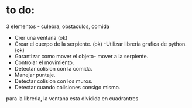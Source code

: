 # to do: 

3 elementos - culebra, obstaculos, comida

- Crer una ventana (ok)
- Crear el cuerpo de la serpiente. (ok)
    -Utilizar libreria grafica de python. (ok)
- Garantizar como mover el objeto- mover a la serpiente. 
- Controlar el movimiento.
- Detectar colision con la comida.
- Manejar puntaje. 
- Detectar colision con los muros. 
- Detectar cuando colisiones consigo mismo. 

para la libreria, la ventana esta dividida en cuadrantres 


